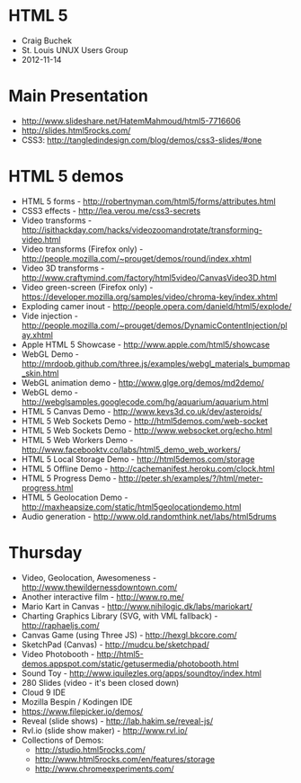 HTML 5
======
  * Craig Buchek
  * St. Louis UNUX Users Group
  * 2012-11-14


Main Presentation
=================
  * http://www.slideshare.net/HatemMahmoud/html5-7716606
  * http://slides.html5rocks.com/
  * CSS3: http://tangledindesign.com/blog/demos/css3-slides/#one


HTML 5 demos
============
  * HTML 5 forms - http://robertnyman.com/html5/forms/attributes.html
  * CSS3 effects - http://lea.verou.me/css3-secrets
  * Video transforms - http://isithackday.com/hacks/videozoomandrotate/transforming-video.html
  * Video transforms (Firefox only) - http://people.mozilla.com/~prouget/demos/round/index.xhtml
  * Video 3D transforms - http://www.craftymind.com/factory/html5video/CanvasVideo3D.html
  * Video green-screen (Firefox only) - https://developer.mozilla.org/samples/video/chroma-key/index.xhtml
  * Exploding camer inout - http://people.opera.com/danield/html5/explode/
  * Vide injection - http://people.mozilla.com/~prouget/demos/DynamicContentInjection/play.xhtml
  * Apple HTML 5 Showcase - http://www.apple.com/html5/showcase
  * WebGL Demo - http://mrdoob.github.com/three.js/examples/webgl_materials_bumpmap_skin.html
  * WebGL animation demo - http://www.glge.org/demos/md2demo/
  * WebGL demo - http://webglsamples.googlecode.com/hg/aquarium/aquarium.html
  * HTML 5 Canvas Demo - http://www.kevs3d.co.uk/dev/asteroids/
  * HTML 5 Web Sockets Demo - http://html5demos.com/web-socket
  * HTML 5 Web Sockets Demo - http://www.websocket.org/echo.html
  * HTML 5 Web Workers Demo - http://www.facebooktv.co/labs/html5_demo_web_workers/
  * HTML 5 Local Storage Demo - http://html5demos.com/storage
  * HTML 5 Offline Demo - http://cachemanifest.heroku.com/clock.html
  * HTML 5 Progress Demo - http://peter.sh/examples/?/html/meter-progress.html
  * HTML 5 Geolocation Demo - http://maxheapsize.com/static/html5geolocationdemo.html
  * Audio generation - http://www.old.randomthink.net/labs/html5drums


Thursday
========
  * Video, Geolocation, Awesomeness - http://www.thewildernessdowntown.com/
  * Another interactive film - http://www.ro.me/
  * Mario Kart in Canvas - http://www.nihilogic.dk/labs/mariokart/
  * Charting Graphics Library (SVG, with VML fallback) - http://raphaeljs.com/
  * Canvas Game (using Three JS) - http://hexgl.bkcore.com/
  * SketchPad (Canvas) - http://mudcu.be/sketchpad/
  * Video Photobooth - http://html5-demos.appspot.com/static/getusermedia/photobooth.html
  * Sound Toy - http://www.iquilezles.org/apps/soundtoy/index.html
  * 280 Slides (video - it's been closed down)
  * Cloud 9 IDE
  * Mozilla Bespin / Kodingen IDE
  * https://www.filepicker.io/demos/
  * Reveal (slide shows) - http://lab.hakim.se/reveal-js/
  * Rvl.io (slide show maker) - http://www.rvl.io/
  * Collections of Demos:
    * http://studio.html5rocks.com/
    * http://www.html5rocks.com/en/features/storage
    * http://www.chromeexperiments.com/
